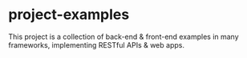# project-examples
This project is a collection of back-end &amp; front-end examples in many frameworks, implementing RESTful APIs &amp; web apps.
